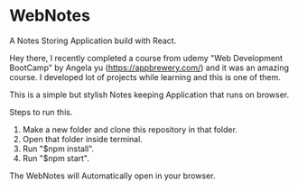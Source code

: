 # WebNotes
A Notes Storing Application build with React.

Hey there, I recently completed a course from udemy "Web Development BootCamp" by Angela yu (https://appbrewery.com/)
and it was an amazing course.
I developed lot of projects while learning and this is one of them.

This is a simple but stylish Notes keeping Application that runs on browser.

Steps to run this.
1. Make a new folder and clone this repository in that folder.
2. Open that folder inside terminal.
3. Run "$npm install".
4. Run "$npm start".

The WebNotes will Automatically open in your browser.

